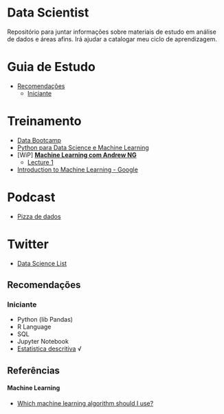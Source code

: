# Data Scientist
Repositório para juntar informações sobre materiais de estudo em análise de dados e áreas afins. Irá ajudar a catalogar meu ciclo de aprendizagem.

# Guia de Estudo
<!-- toc -->
  * [Recomendações](#recomendacoes)
      * [Iniciante](#iniciante)

# Treinamento
- [Data Bootcamp](http://databootcamp.com.br/)
- [Python para Data Science e Machine Learning](https://www.udemy.com/python-para-data-science-e-machine-learning/learn/v4/content)
- [WiP] **[Machine Learning com Andrew NG](https://www.coursera.org/learn/machine-learning/home/welcome)**
  - [Lecture 1](/coursera/machine_learning/Lecture1.pdf)
- [
Introduction to Machine Learning - Google](https://developers.google.com/machine-learning/crash-course/ml-intro?authuser=1)

# Podcast
- [Pizza de dados](http://podcast.datascience.pizza/)

# Twitter
- [Data Science List](https://twitter.com/kenjiyamamoto/lists/data-science)

<h2 id="recomendacoes">Recomendações</h2>

<h3 id="iniciante">Iniciante</h3>

  - Python (lib Pandas)
  - R Language
  - SQL
  - Jupyter Notebook
  - [Estatistica descritiva](https://agro.ufg.br/up/396/o/Estat_descr.pdf) √
  
  
<h2 id="iniciante">Referências</h2>
  
  #### Machine Learning
  
  - [Which machine learning algorithm should I use?](https://blogs.sas.com/content/subconsciousmusings/2017/04/12/machine-learning-algorithm-use/)
